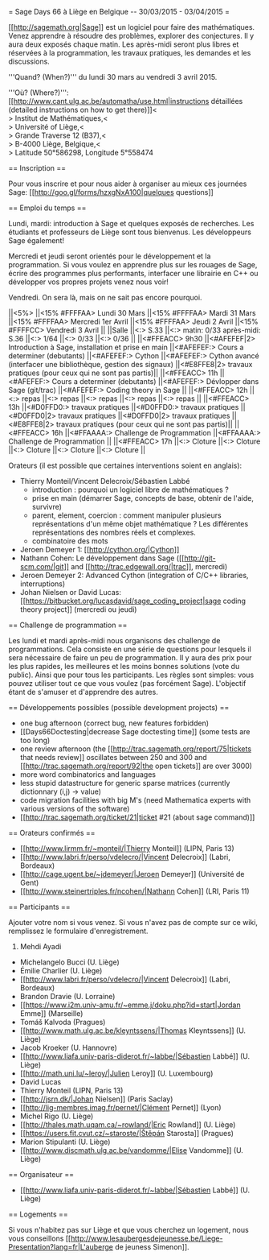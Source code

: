 = Sage Days 66 à Liège en Belgique -- 30/03/2015 - 03/04/2015 =

[[http://sagemath.org|Sage]] est un logiciel pour faire des mathématiques.
Venez apprendre à résoudre des problèmes, explorer des conjectures.
Il y aura deux exposés chaque matin. Les après-midi seront plus libres et réservées à la programmation, les travaux pratiques, les demandes et les discussions.

'''Quand? (When?)''' du lundi 30 mars au vendredi 3 avril 2015.

'''Où? (Where?)''': [[http://www.cant.ulg.ac.be/automatha/use.html|instructions détaillées (detailed instructions on how to get there)]]<<BR>>
Institut de Mathématiques,<<BR>>
Université of Liège,<<BR>>
Grande Traverse 12 (B37),<<BR>>
B-4000 Liège, Belgique,<<BR>>
Latitude 50°586298, Longitude 5°558474

== Inscription ==

Pour vous inscrire et pour nous aider à organiser au mieux ces journées Sage: [[http://goo.gl/forms/hzxgNxA100|quelques questions]]

== Emploi du temps  ==

Lundi, mardi: introduction à Sage et quelques exposés de recherches. Les étudiants et professeurs de Liège sont tous bienvenus. Les développeurs Sage également!

Mercredi et jeudi seront orientés pour le développement et la programmation. Si vous voulez en apprendre plus sur les rouages de Sage, écrire des programmes plus performants, interfacer une librairie en C++ ou développer vos propres projets venez nous voir!

Vendredi. On sera là, mais on ne sait pas encore pourquoi.

||<5%>   ||<15% #FFFFAA> Lundi 30 Mars ||<15%  #FFFFAA> Mardi 31 Mars ||<15%  #FFFFAA> Mercredi 1er Avril ||<15%  #FFFFAA> Jeudi 2 Avril ||<15%  #FFFFCC> Vendredi 3 Avril ||
||Salle ||<:> S.33  ||<:> matin: 0/33 après-midi: S.36 ||<:> 1/64 ||<:> 0/33 ||<:> 0/36 ||
||<#FFEACC> 9h30  ||<#AFEFEF|2>  Introduction à Sage, installation et prise en main ||<#AFEFEF:> Cours a determiner (debutants) ||<#AFEFEF:> Cython ||<#AFEFEF:> Cython avancé (interfacer une bibliothèque, gestion des signaux) ||<#E8FFE8|2> travaux pratiques (pour ceux qui ne sont pas partis)||
||<#FFEACC> 11h                                                                     ||<#AFEFEF:> Cours a determiner (debutants)   ||<#AFEFEF:> Dévlopper dans Sage (git/trac) ||<#AFEFEF:> Coding theory in Sage ||
||<#FFEACC> 12h   ||<:> repas              ||<:> repas              ||<:> repas             ||<:> repas ||<:> repas ||
||<#FFEACC> 13h   ||<#D0FFD0:> travaux pratiques  ||<#D0FFD0:> travaux pratiques  ||<#D0FFD0|2> travaux pratiques ||<#D0FFD0|2> travaux pratiques ||<#E8FFE8|2> travaux pratiques (pour ceux qui ne sont pas partis)||
||<#FFEACC> 16h   ||<#FFAAAA:> Challenge de Programmation  ||<#FFAAAA:> Challenge de Programmation  ||
||<#FFEACC> 17h   ||<:> Cloture ||<:> Cloture ||<:> Cloture ||<:> Cloture ||<:> Cloture     ||


Orateurs (il est possible que certaines interventions soient en anglais):

 * Thierry Monteil/Vincent Delecroix/Sébastien Labbé
    * introduction : pourquoi un logiciel libre de mathématiques ?
    * prise en main (démarrer Sage, concepts de base, obtenir de l'aide, survivre)
    * parent, element, coercion : comment manipuler plusieurs représentations d'un même objet mathématique ? Les différentes représentations des nombres réels et complexes.
    * combinatoire des mots
 * Jeroen Demeyer 1: [[http://cython.org/|Cython]]
 * Nathann Cohen: Le développement dans Sage ([[http://git-scm.com/|git]] and [[http://trac.edgewall.org/|trac]], mercredi)
 * Jeroen Demeyer 2: Advanced Cython (integration of C/C++ libraries, interruptions)
 * Johan Nielsen or David Lucas: [[https://bitbucket.org/lucasdavid/sage_coding_project|sage coding theory project]] (mercredi ou jeudi)

== Challenge de programmation ==

Les lundi et mardi après-midi nous organisons des challenge de programmations. Cela consiste en une série de questions pour lesquels il sera nécessaire de faire un peu de programmation. Il y aura des prix pour les plus rapides, les meilleures et les moins bonnes solutions (vote du public). Ainsi que pour tous les participants. Les règles sont simples: vous pouvez utiliser tout ce que vous voulez (pas forcément Sage). L'objectif étant de s'amuser et d'apprendre des autres.

== Développements possibles (possible development projects) ==

 * one bug afternoon (correct bug, new features forbidden)
 * [[Days66Doctesting|decrease Sage doctesting time]] (some tests are too long)
 * one review afternoon (the [[http://trac.sagemath.org/report/75|tickets that needs review]] oscillates between 250 and 300 and [[http://trac.sagemath.org/report/92|the open tickets]] are over 3000)
 * more word combinatorics and languages
 * less stupid datastructure for generic sparse matrices (currently dictionnary (i,j) -> value)
 * code migration facilities with big M's (need Mathematica experts with various versions of the software)
 * [[http://trac.sagemath.org/ticket/21|ticket #21 (about sage command)]]

== Orateurs confirmés ==

 * [[http://www.lirmm.fr/~monteil/|Thierry Monteil]] (LIPN, Paris 13)
 * [[http://www.labri.fr/perso/vdelecro/|Vincent Delecroix]] (Labri, Bordeaux)
 * [[http://cage.ugent.be/~jdemeyer/|Jeroen Demeyer]] (Université de Gent)
 * [[http://www.steinertriples.fr/ncohen/|Nathann Cohen]] (LRI, Paris 11)

== Participants ==

Ajouter votre nom si vous venez. Si vous n'avez pas de compte sur ce wiki, remplissez le formulaire d'enregistrement.

 1. Mehdi Ayadi
 * Michelangelo Bucci (U. Liège)
 * Émilie Charlier (U. Liège)
 * [[http://www.labri.fr/perso/vdelecro/|Vincent Delecroix]] (Labri, Bordeaux)
 * Brandon Dravie (U. Lorraine)
 * [[https://www.i2m.univ-amu.fr/~emme.j/doku.php?id=start|Jordan Emme]] (Marseille)
 * Tomáš Kalvoda (Pragues)
 * [[http://www.math.ulg.ac.be/kleyntssens/|Thomas Kleyntssens]] (U. Liège)
 * Jacob Kroeker (U. Hannovre)
 * [[http://www.liafa.univ-paris-diderot.fr/~labbe/|Sébastien Labbé]] (U. Liège)
 * [[http://math.uni.lu/~leroy/|Julien Leroy]] (U. Luxembourg)
 * David Lucas
 * Thierry Monteil (LIPN, Paris 13)
 * [[http://jsrn.dk/|Johan Nielsen]] (Paris Saclay)
 * [[http://lig-membres.imag.fr/pernet/|Clément Pernet]] (Lyon)
 * Michel Rigo (U. Liège)
 * [[http://thales.math.uqam.ca/~rowland/|Eric Rowland]] (U. Liège)
 * [[https://users.fit.cvut.cz/~staroste/|Štěpán Starosta]] (Pragues)
 * Marion Stipulanti (U. Liège)
 * [[http://www.discmath.ulg.ac.be/vandomme/|Elise Vandomme]] (U. Liège)

== Organisateur ==

 * [[http://www.liafa.univ-paris-diderot.fr/~labbe/|Sébastien Labbé]] (U. Liège)

== Logements ==

Si vous n'habitez pas sur Liège et que vous cherchez un logement, nous vous conseillons [[http://www.lesaubergesdejeunesse.be/Liege-Presentation?lang=fr|L'auberge de jeuness Simenon]].
